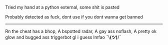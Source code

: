 Tried my hand at a python external, some shit is pasted


Probably detected as fuck, dont use if you dont wanna get banned


-----------------------------------------------------------------------------------------------------------------------------------------------------------------------------------
Rn the cheat has a bhop, A bspotted radar, A gay ass noflash, A pretty ok glow and bugged ass triggerbot gl i guess lmfao ¯\\____(ツ)____/¯

